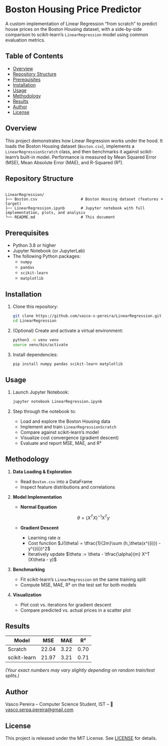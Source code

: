# Boston Housing Price Predictor

A custom implementation of Linear Regression “from scratch” to predict house prices on the Boston Housing dataset, with a side-by-side comparison to scikit-learn’s `LinearRegression` model using common evaluation metrics.

## Table of Contents
- [Overview](#overview)  
- [Repository Structure](#repository-structure)  
- [Prerequisites](#prerequisites)  
- [Installation](#installation)  
- [Usage](#usage)  
- [Methodology](#methodology)  
- [Results](#results)  
- [Author](#author)  
- [License](#license)  

## Overview  
This project demonstrates how Linear Regression works under the hood. It loads the Boston Housing dataset (`Boston.csv`), implements a `LinearRegressionScratch` class, and then benchmarks it against scikit-learn’s built-in model. Performance is measured by Mean Squared Error (MSE), Mean Absolute Error (MAE), and R-Squared (R²).

## Repository Structure  
```

LinearRegression/
├── Boston.csv                   # Boston Housing dataset (features + target)
├── LinearRegression.ipynb       # Jupyter notebook with full implementation, plots, and analysis
└── README.md                    # This document

````

## Prerequisites  
- Python 3.8 or higher  
- Jupyter Notebook (or JupyterLab)  
- The following Python packages:
  - `numpy`
  - `pandas`
  - `scikit-learn`
  - `matplotlib`

## Installation  
1. Clone this repository:
   ```bash
   git clone https://github.com/vasco-s-pereira/LinearRegression.git
   cd LinearRegression

2. (Optional) Create and activate a virtual environment:

   ```bash
   python3 -m venv venv
   source venv/bin/activate
   ```
3. Install dependencies:

   ```bash
   pip install numpy pandas scikit-learn matplotlib
   ```

## Usage

1. Launch Jupyter Notebook:

   ```bash
   jupyter notebook LinearRegression.ipynb
   ```
2. Step through the notebook to:

   * Load and explore the Boston Housing data
   * Implement and train `LinearRegressionScratch`
   * Compare against scikit-learn’s model
   * Visualize cost convergence (gradient descent)
   * Evaluate and report MSE, MAE, and R²

## Methodology

1. **Data Loading & Exploration**

   * Read `Boston.csv` into a DataFrame
   * Inspect feature distributions and correlations
2. **Model Implementation**

   * **Normal Equation**

     $$
       \theta = (X^TX)^{-1} X^T y
     $$
   * **Gradient Descent**

     * Learning rate α
     * Cost function $J(\theta) = \tfrac{1}{2m}\sum (h_\theta(x^{(i)}) - y^{(i)})^2$
     * Iteratively update $\theta := \theta - \tfrac{\alpha}{m} X^T (X\theta - y)$
3. **Benchmarking**

   * Fit scikit-learn’s `LinearRegression` on the same training split
   * Compute MSE, MAE, R² on the test set for both models
4. **Visualization**

   * Plot cost vs. iterations for gradient descent
   * Compare predicted vs. actual prices in a scatter plot

## Results

| Model                      | MSE   | MAE  | R²   |
| -------------------------- | ----- | ---- | ---- |
| Scratch                    | 22.04 | 3.22 | 0.70 |
| scikit-learn               | 21.97 | 3.21 | 0.71 |

*(Your exact numbers may vary slightly depending on random train/test splits.)*

## Author

Vasco Pereira
– Computer Science Student, IST
– 📧 [vasco.serpa.pereira@gmail.com](mailto:vasco.serpa.pereira@gmail.com)

## License

This project is released under the MIT License. See [LICENSE](LICENSE) for details.

```
```
